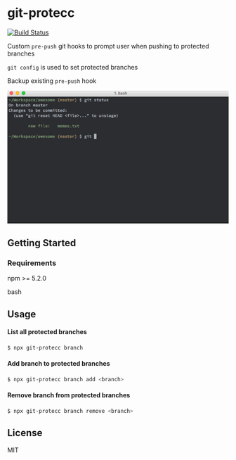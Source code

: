 # git-protecc

[![Build Status](https://travis-ci.org/dcrtantuco/git-protecc.svg?branch=master)](https://travis-ci.org/dcrtantuco/git-protecc)

Custom `pre-push` git hooks to prompt user when pushing to protected branches

`git config` is used to set protected branches

Backup existing `pre-push` hook

![sample](demo.gif)

## Getting Started

### Requirements

npm >= 5.2.0

bash

## Usage

#### List all protected branches

```bash
$ npx git-protecc branch
```

#### Add branch to protected branches

```bash
$ npx git-protecc branch add <branch>
```

#### Remove branch from protected branches

```bash
$ npx git-protecc branch remove <branch>
```

## License

MIT
